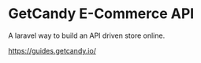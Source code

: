
# GetCandy E-Commerce API
A laravel way to build an API driven store online.


https://guides.getcandy.io/
